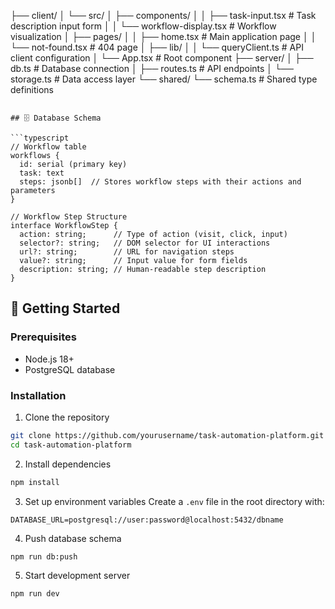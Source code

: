 ├── client/
│   └── src/
│       ├── components/
│       │   ├── task-input.tsx      # Task description input form
│       │   └── workflow-display.tsx # Workflow visualization
│       ├── pages/
│       │   ├── home.tsx            # Main application page
│       │   └── not-found.tsx       # 404 page
│       ├── lib/
│       │   └── queryClient.ts      # API client configuration
│       └── App.tsx                 # Root component
├── server/
│   ├── db.ts                       # Database connection
│   ├── routes.ts                   # API endpoints
│   └── storage.ts                  # Data access layer
└── shared/
    └── schema.ts                   # Shared type definitions
```

## 🗄️ Database Schema

```typescript
// Workflow table
workflows {
  id: serial (primary key)
  task: text
  steps: jsonb[]  // Stores workflow steps with their actions and parameters
}

// Workflow Step Structure
interface WorkflowStep {
  action: string;      // Type of action (visit, click, input)
  selector?: string;   // DOM selector for UI interactions
  url?: string;        // URL for navigation steps
  value?: string;      // Input value for form fields
  description: string; // Human-readable step description
}
```

## 🚀 Getting Started

### Prerequisites
- Node.js 18+
- PostgreSQL database

### Installation

1. Clone the repository
```bash
git clone https://github.com/yourusername/task-automation-platform.git
cd task-automation-platform
```

2. Install dependencies
```bash
npm install
```

3. Set up environment variables
Create a `.env` file in the root directory with:
```env
DATABASE_URL=postgresql://user:password@localhost:5432/dbname
```

4. Push database schema
```bash
npm run db:push
```

5. Start development server
```bash
npm run dev